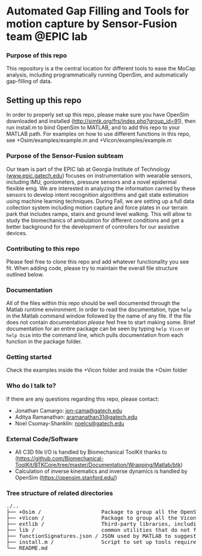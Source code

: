 ﻿# Automated Gap Filling and Tools for motion capture by Sensor-Fusion team @EPIC lab
### Purpose of this repo
This repository is a the central location for different tools to ease the MoCap analysis, including programmatically running OpenSim, and automatically gap-filling of data.
## Setting up this repo
In order to properly set up this repo, please make sure you have OpenSim downloaded and installed (http://simtk.org/frs/index.php?group_id=91), then run install.m to bind OpenSim to MATLAB, and to add this repo to your MATLAB path. For examples on how to use different functions in this repo, see +Osim/examples/example.m and +Vicon/examples/example.m
### Purpose of the Sensor-Fusion subteam
Our team is part of the EPIC lab at Georgia Institute of Technology (www.epic.gatech.edu) focuses on instrumentation with wearable sensors, including IMU, goniometers, pressure sensors and a novel epidermal flexible emg.  We are interested in analyzing the information carried by these sensors to develop intent recognition algorithms and gait state estimation using machine learning techniques. During Fall, we are setting up a full data collection system including motion capture and force plates in our terrain park that includes ramps, stairs and ground level walking. This will allow to study the biomechanics of ambulation for different conditions and get a better background for the development of controllers for our assistive devices.

### Contributing to this repo
Please feel free to clone this repo and add whatever functionality you see fit. When adding code, please try to maintain the overall file structure outlined below.  

### Documentation
All of the files within this repo should be well documented through the Matlab runtime environment. In order to read the documentation, type `help` in the Matlab command window followed by the name of any file. If the file does not contain documentation *please* feel free to start making some. Brief documentation for an entire package can be seen by typing `help Vicon` or `help Osim` into the command line, which pulls documentation from each function in the package folder. 

### Getting started
Check the examples inside the +Vicon folder and inside the +Osim folder

### Who do I talk to?
If there are any questions regarding this repo, please contact:
* Jonathan Camargo: jon-cama@gatech.edu
* Aditya Ramanathan: aramanathan31@gatech.edu
* Noel Csomay-Shanklin: noelcs@gatech.edu

### External Code/Software
* All C3D file I/O is handled by Biomechanical ToolKit thanks to (https://github.com/Biomechanical-ToolKit/BTKCore/tree/master/Documentation/Wrapping/Matlab/btk)
* Calculation of inverse kinematics and inverse dynamics is handled by OpenSim (https://opensim.stanford.edu/)
### Tree structure of related directories 
<pre>
./..  
├── +Osim /                   Package to group all the OpenSim related functions, including inverse kinematics and inverse dynamics
├── +Vicon /                  Package to group all the Vicon related functions, including iterative gap-filling and C3D file I/O
├── extlib /                  Third-party libraries, including BTK
├── lib /                     common utilities that do not fit in classes (general)
├── functionSignatures.json / JSON used by MATLAB to suggest inputs to functions via tab-completion
├── install.m /               Script to set up tools required for this repo
└── README.md  

</pre>
